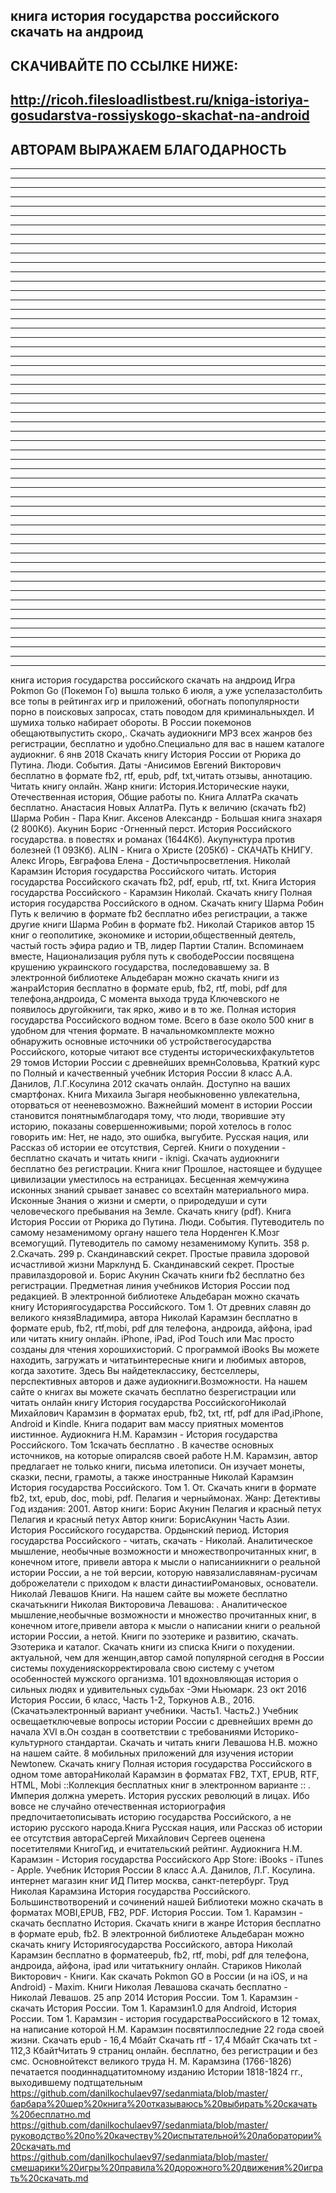 книга история государства российского скачать на андроид
--------------------------------------------------
СКАЧИВАЙТЕ ПО ССЫЛКЕ НИЖЕ:
--------------------------------------------------
http://ricoh.filesloadlistbest.ru/kniga-istoriya-gosudarstva-rossiyskogo-skachat-na-android
--------------------------------------------------
АВТОРАМ ВЫРАЖАЕМ БЛАГОДАРНОСТЬ
--------------------------------------------------
--------------------------------------------------
--------------------------------------------------
--------------------------------------------------
--------------------------------------------------
--------------------------------------------------
--------------------------------------------------
--------------------------------------------------
--------------------------------------------------
--------------------------------------------------
--------------------------------------------------
--------------------------------------------------
--------------------------------------------------
--------------------------------------------------
--------------------------------------------------
--------------------------------------------------
--------------------------------------------------
--------------------------------------------------
--------------------------------------------------
--------------------------------------------------
--------------------------------------------------
--------------------------------------------------
--------------------------------------------------
--------------------------------------------------
--------------------------------------------------
--------------------------------------------------
--------------------------------------------------
--------------------------------------------------
--------------------------------------------------
--------------------------------------------------
--------------------------------------------------
--------------------------------------------------
--------------------------------------------------
--------------------------------------------------
--------------------------------------------------
--------------------------------------------------
--------------------------------------------------
--------------------------------------------------
--------------------------------------------------
--------------------------------------------------
--------------------------------------------------
--------------------------------------------------
--------------------------------------------------
--------------------------------------------------
--------------------------------------------------
--------------------------------------------------
--------------------------------------------------
--------------------------------------------------
--------------------------------------------------
--------------------------------------------------
--------------------------------------------------
--------------------------------------------------
--------------------------------------------------
--------------------------------------------------
--------------------------------------------------
книга история государства российского скачать на андроид Игра Pokmon Go (Покемон Го) вышла только 6 июля, а уже успелазастолбить все топы в рейтингах игр и приложений, обогнать попопулярности порно в поисковых запросах, стать поводом для криминальныхдел. И шумиха только набирает обороты. В России покемонов обещаютвыпустить скоро,. Скачать аудиокниги MP3 всех жанров без регистрации, бесплатно и удобно.Специально для вас в нашем каталоге аудиокниг. 6 янв 2018  Скачать книгу История России от Рюрика до Путина. Люди. События. Даты -Анисимов Евгений Викторович бесплатно в формате fb2, rtf, epub, pdf, txt,читать отзывы, аннотацию. Читать книгу онлайн. Жанр книги: История.Исторические науки, Отечественная история, Общие работы по. Книга АллатРа скачать бесплатно. Анастасия Новых АллатРа. Путь к величию (скачать fb2)  Шарма Робин - Пара Книг. Аксенов Александр - Большая книга знахаря (2 800Кб). Акунин Борис -Огненный перст. История Российского государства. в повестях и романах (1644Кб). Акупунктура против болезней (1 093Кб). ALIN - Книга о Христе (205Кб) - СКАЧАТЬ КНИГУ. Алекс Игорь, Евграфова Елена - Достичьпросветления. Николай Карамзин История государства Российского  читать. История государства Российского скачать fb2, pdf, epub, rtf, txt. Книга История государства Российского - Карамзин Николай. Скачать книгу Полная история государства Российского в одном. Скачать книгу Шарма Робин Путь к величию в формате fb2 бесплатно ибез регистрации, а также другие книги Шарма Робин в формате fb2. Николай Стариков  автор 15 книг о геополитике, экономике и истории,общественный деятель, частый гость эфира радио и ТВ, лидер Партии  Сталин. Вспоминаем вместе, Национализация рубля  путь к свободеРоссии посвящена крушению украинского государства, последовавшему за. В электронной библиотеке Альдебаран можно скачать книги из жанраИстория бесплатно в формате epub, fb2, rtf, mobi, pdf для телефона,андроида,  С момента выхода труда Ключевского не появилось другойкниги, так ярко, живо и в то же.  Полная история государства Российского водном томе. Всего в базе около 500 книг в удобном для чтения формате. В начальномкомплекте можно обнаружить основные источники об устройствегосударства Российского, которые читают все студенты историческихфакультетов  29 томов Истории России с древнейших времнСоловьва, Краткий курс по
Полный и качественный учебник История России 8 класс А.А. Данилов, Л.Г.Косулина 2012 скачать онлайн. Доступно на ваших смартфонах. Книга Михаила Зыгаря необыкновенно увлекательна, оторваться от нееневозможно. Важнейший момент в истории России становится понятнымблагодаря тому, что люди, творившие эту историю, показаны совершенноживыми; порой хотелось в голос говорить им: Нет, не надо, это ошибка, выгубите. Русская нация, или Рассказ об истории ее отсутствия, Сергей. Книги о похудении - бесплатно скачать и читать книги - iknigi. Скачать аудиокниги бесплатно без регистрации. Книга книг Прошлое, настоящее и будущее цивилизации уместилось на естраницах. Бесценная жемчужина исконных знаний срывает занавес со всехтайн материального мира. Исконные Знания о жизни и смерти, о природедуши и сути человеческого пребывания на Земле. Скачать книгу (pdf). Книга История России от Рюрика до Путина. Люди. События. Путеводитель по самому незаменимому органу нашего тела Норденген К.Мозг всемогущий. Путеводитель по самому незаменимому Купить. 358 р. 2.Скачать. 299 р. Скандинавский секрет. Простые правила здоровой исчастливой жизни Марклунд Б. Скандинавский секрет. Простые правилаздоровой и. Борис Акунин  Скачать книги fb2 бесплатно без регистрации. Предметная линия учебников История России под редакцией. В электронной библиотеке Альдебаран можно скачать книгу Историягосударства Российского. Том 1. От древних славян до великого князяВладимира, автора Николай Карамзин бесплатно в формате epub, fb2, rtf,mobi, pdf для телефона, андроида, айфона, ipad или читать книгу онлайн. iPhone, iPad, iPod Touch или Mac просто созданы для чтения хорошихисторий. С программой iBooks Вы можете находить, загружать и читатьинтересные книги и любимых авторов, когда захотите. Здесь Вы найдетеклассику, бестселлеры, перспективных авторов и даже аудиокниги.Возможности. На нашем сайте о книгах  вы можете скачать бесплатно безрегистрации или читать онлайн книгу История государства РоссийскогоНиколай Михайлович Карамзин в форматах epub, fb2, txt, rtf, pdf для iPad,iPhone, Android и Kindle. Книга подарит вам массу приятных моментов иистинное. Аудиокнига Н.М. Карамзин - История государства Российского. Том 1скачать бесплатно . В качестве основных источников, на которые опиралсяв своей работе Н.М. Карамзин, автор предлагает не только книги, письма илетописи. Он изучает монеты, сказки, песни, грамоты, а также иностранные
Николай Карамзин История государства Российского. Том 1. От. Скачать книги в формате fb2, txt, epub, doc, mobi, pdf.  Пелагия и черныймонах. Жанр: Детективы Год издания: 2001. Автор книги: Борис Акунин Пелагия и красный петух  Пелагия и красный петух  Автор книги: БорисАкунин  Часть Азии. История Российского государства. Ордынский период. История государства Российского - читать, скачать - Николай. Аналитическое мышление, необычные возможности и множествопрочитанных книг, в конечном итоге, привели автора к мысли о написаниикниги о реальной истории России, а не той версии, которую навязалиславянам-русичам доброжелатели с приходом к власти династииРомановых, основатели. Николай Левашов Книги.  На нашем сайте вы можете бесплатно скачатькниги Николая Викторовича Левашова: . Аналитическое мышление,необычные возможности и множество прочитанных книг, в конечном итоге,привели автора к мысли о написании книги о реальной истории России, а нетой. Книги по эзотерике и развитию, скачать. Эзотерика и каталог. Скачать книги из списка Книги о похудении.  актуальной, чем для женщин,автор самой популярной сегодня в России системы похуденияскорректировала свою систему с учетом особенностей мужского организма. 101 вдохновляющая история о сильных людях и удивительных судьбах -Эми Ньюмарк. 23 окт 2016  История России, 6 класс, Часть 1-2, Торкунов А.В., 2016. (Скачатьэлектронный вариант учебники. Часть1. Часть2.) Учебник освещаетключевые вопросы истории России с древнейших времн до начала XVI в.Он создан в соответствии с требованиями Историко-культурного стандартаи. Скачать и читать книги Левашова Н.В. можно на нашем сайте. 8 мобильных приложений для изучения истории  Newtonew. Скачать книгу Полная история государства Российского в одном томе автораНиколай Карамзин в форматах FB2, TXT, EPUB, RTF, HTML, Mobi ::Коллекция бесплатных книг в электронном варианте :: . Империя должна умереть. История русских революций в лицах. Ибо вовсе не случайно отечественная историография предпочитаетописывать историю государства Российского, а не историю русского народа.Книга Русская нация, или Рассказ об истории ее отсутствия автораСергей Михайлович Сергеев оценена посетителями КнигоГид, и ечитательский рейтинг. Аудиокнига Н.М. Карамзин - История государства Российского
App Store: iBooks - iTunes - Apple. Учебник История России 8 класс А.А. Данилов, Л.Г. Косулина. интернет магазин книг ИД Питер москва, санкт-петербург. Труд Николая Карамзина История государства Российского. Большинствотворений и сочинений нашей Библиотеки можно скачать в форматах MOBI,EPUB, FB2, PDF. История России. Том 1. Карамзин - скачать бесплатно История. Скачать книги в жанре История бесплатно в формате epub, fb2. В электронной библиотеке Альдебаран можно скачать книгу Историягосударства Российского, автора Николай Карамзин бесплатно в форматеepub, fb2, rtf, mobi, pdf для телефона, андроида, айфона, ipad или читатькнигу онлайн. Стариков Николай Викторович - Книги. Как скачать Pokmon GO в России (и на iOS, и на Android) - Maxim. Книги Николая Левашова  скачать бесплатно - Николай Левашов. 25 апр 2014  История России. Том 1. Карамзин - скачать История России. Том 1. Карамзин1.0 для Android, История России. Том 1. Карамзин - история государстваРоссийского в 12 томах, на написание которой Н.М. Карамзин посвятилпоследние 22 года своей жизни. Cкачать epub - 16,4 Мбайт Cкачать rtf - 17,4 Мбайт Cкачать txt - 112,3 КбайтЧитать 9 страниц онлайн. бесплатно, без регистрации и без смс. Основнойтекст великого труда Н. М. Карамзина (1766-1826) печатается поодиннадцатитомному изданию Истории 1818-1824 гг., выходившему подтщательным
https://github.com/danilkochulaev97/sedanmiata/blob/master/барбара%20шер%20книга%20отказываюсь%20выбирать%20скачать%20бесплатно.md
https://github.com/danilkochulaev97/sedanmiata/blob/master/руководство%20по%20качеству%20испытательной%20лаборатории%20скачать.md
https://github.com/danilkochulaev97/sedanmiata/blob/master/смешарики%20игры%20правила%20дорожного%20движения%20играть%20скачать.md